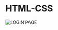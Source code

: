 # HTML-CSS
![LOGIN PAGE](https://user-images.githubusercontent.com/60517862/105730802-c3b14b80-5f54-11eb-83ce-b8188750c1d4.png)
